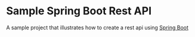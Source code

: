 # Sample Spring Boot Rest API

A sample project that illustrates how to create a rest api using [Spring Boot](https://spring.io/projects/spring-boot)